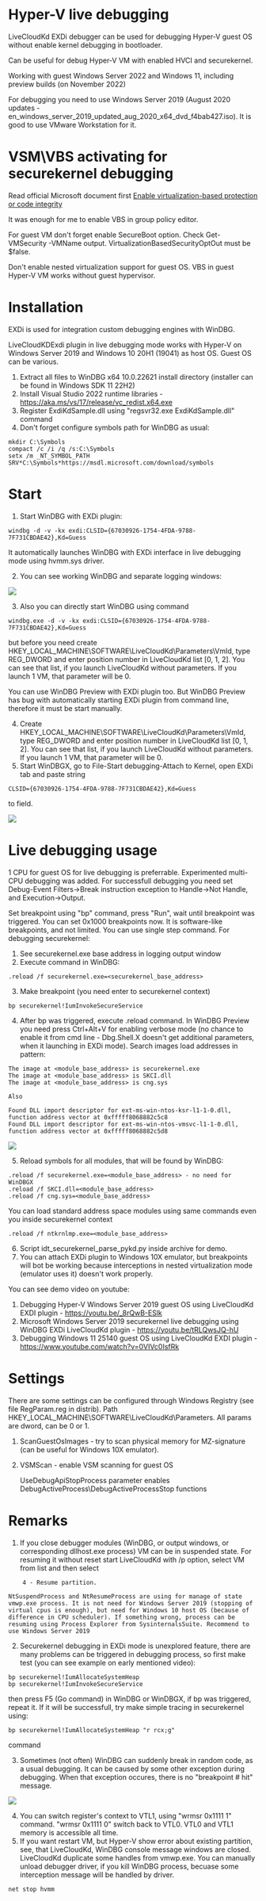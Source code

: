 # Hyper-V live debugging

LiveCloudKd EXDi debugger can be used for debugging Hyper-V guest OS without enable kernel debugging in bootloader.

Can be useful for debug Hyper-V VM with enabled HVCI and securekernel.

Working with guest Windows Server 2022 and Windows 11, including preview builds (on November 2022)

For debugging you need to use Windows Server 2019 (August 2020 updates - en_windows_server_2019_updated_aug_2020_x64_dvd_f4bab427.iso).
It is good to use VMware Workstation for it.

# VSM\VBS activating for securekernel debugging

Read official Microsoft document first [Enable virtualization-based protection or code integrity](https://docs.microsoft.com/en-us/windows/security/threat-protection/device-guard/enable-virtualization-based-protection-of-code-integrity)

It was enough for me to enable VBS in group policy editor.

For guest VM don't forget enable SecureBoot option. 
Check Get-VMSecurity -VMName <VMName> output. VirtualizationBasedSecurityOptOut must be $false.
	
Don't enable nested virtualization support for guest OS. VBS in guest Hyper-V VM works without guest hypervisor.

# Installation

EXDi is used for integration custom debugging engines with WinDBG.

LiveCloudKDExdi plugin in live debugging mode works with Hyper-V on Windows Server 2019 and Windows 10 20H1 (19041) as host OS. Guest OS can be various. 

1. Extract all files to WinDBG x64 10.0.22621 install directory (installer can be found in Windows SDK 11 22H2)
2. Install Visual Studio 2022 runtime libraries - https://aka.ms/vs/17/release/vc_redist.x64.exe 
3. Register ExdiKdSample.dll using "regsvr32.exe ExdiKdSample.dll" command
4. Don't forget configure symbols path for WinDBG as usual:

```
mkdir C:\Symbols
compact /c /i /q /s:C:\Symbols
setx /m _NT_SYMBOL_PATH SRV*C:\Symbols*https://msdl.microsoft.com/download/symbols
```

# Start

1. Start WinDBG with EXDi plugin: 

```
windbg -d -v -kx exdi:CLSID={67030926-1754-4FDA-9788-7F731CBDAE42},Kd=Guess
```

It automatically launches WinDBG with EXDi interface in live debugging mode using hvmm.sys driver.

2. You can see working WinDBG and separate logging windows:

![](./images/EXDI6.png)

3. Also you can directly start WinDBG using command

```
windbg.exe -d -v -kx exdi:CLSID={67030926-1754-4FDA-9788-7F731CBDAE42},Kd=Guess
```

but before you need create HKEY_LOCAL_MACHINE\SOFTWARE\LiveCloudKd\Parameters\VmId, type REG_DWORD and enter position number in LiveCloudKd list [0, 1, 2]. You can see that list, if you launch LiveCloudKd without parameters. If you launch 1 VM, that parameter will be 0.

You can use WinDBG Preview with EXDi plugin too. But WinDBG Preview has bug with automatically starting EXDi plugin from command line, therefore it must be start manually.

4. Create HKEY_LOCAL_MACHINE\SOFTWARE\LiveCloudKd\Parameters\VmId, type REG_DWORD and enter position number in LiveCloudKd list [0, 1, 2]. You can see that list, if you launch LiveCloudKd without parameters. If you launch 1 VM, that parameter will be 0.
5. Start WinDBGX, go to File-Start debugging-Attach to Kernel, open EXDi tab and paste string 

```
CLSID={67030926-1754-4FDA-9788-7F731CBDAE42},Kd=Guess
```

to field.

![](./images/EXDI7.png)

# Live debugging usage

1 CPU for guest OS for live debugging is preferrable.
Experimented multi-CPU debugging was added. For successfull debugging you need set Debug-Event Filters->Break instruction exception to Handle->Not Handle, and Execution->Output. 

Set breakpoint using "bp" command, press "Run", wait until breakpoint was triggered. You can set 0x1000 breakpoints now. It is software-like breakpoints, and not limited. You can use single step command.
For debugging securekernel:

1. See securekernel.exe base address in logging output window
2. Execute command in WinDBG:

```
.reload /f securekernel.exe=<securekernel_base_address>
```

3. Make breakpoint (you need enter to securekernel context)

```
bp securekernel!IumInvokeSecureService
```

4. After bp was triggered, execute .reload command. In WinDBG Preview you need press Ctrl+Alt+V for enabling verbose mode (no chance to enable it from cmd line - Dbg.Shell.X doesn't get additional parameters, when it launching in EXDi mode).
Search images load addresses in pattern:

```
The image at <module_base_address> is securekernel.exe
The image at <module_base_address> is SKCI.dll
The image at <module_base_address> is cng.sys 

Also

Found DLL import descriptor for ext-ms-win-ntos-ksr-l1-1-0.dll, function address vector at 0xfffff8068882c5c8
Found DLL import descriptor for ext-ms-win-ntos-vmsvc-l1-1-0.dll, function address vector at 0xfffff8068882c5d8
```

![](./images/EXDI8.png)

5. Reload symbols for all modules, that will be found by WinDBG:

```
.reload /f securekernel.exe=<module_base_address> - no need for WinDBGX
.reload /f SKCI.dll=<module_base_address>
.reload /f cng.sys=<module_base_address>
```

You can load standard address space modules using same commands even you inside securekernel context

```
.reload /f ntkrnlmp.exe=<module_base_address>
```

6. Script idt_securekernel_parse_pykd.py inside archive for demo.
7. You can attach EXDi plugin to Windows 10X emulator, but breakpoints will bot be working because interceptions in nested virtualization mode (emulator uses it) doesn't work properly.


You can see demo video on youtube:

1. Debugging Hyper-V Windows Server 2019 guest OS using LiveCloudKd EXDI plugin - https://youtu.be/_8rQwB-ESlk
2. Microsoft Windows Server 2019 securekernel live debugging using WinDBG EXDi LiveCloudKd plugin - https://youtu.be/tRLQwsJQ-hU
3. Debugging Windows 11 25140 guest OS using LiveCloudKd EXDI plugin - https://www.youtube.com/watch?v=0VIVc0IsfRk

# Settings

There are some settings can be configured through Windows Registry (see file RegParam.reg in distrib). Path HKEY_LOCAL_MACHINE\SOFTWARE\LiveCloudKd\Parameters. All params are dword, can be 0 or 1.

1. ScanGuestOsImages - try to scan physical memory for MZ-signature (can be useful for Windows 10X emulator).
2. VSMScan - enable VSM scanning for guest OS
	
	UseDebugApiStopProcess parameter enables DebugActiveProcess\DebugActiveProcessStop functions


# Remarks

1. If you close debugger modules (WinDBG, or output windows, or corresponding dllhost.exe process) VM can be in suspended state. 
	For resuming it without reset start LiveCloudKd with /p option, select VM from list and then select 
	
```
	4 - Resume partition.
```
	
	NtSuspendProcess and NtResumeProcess are using for manage of state vmwp.exe process. It is not need for Windows Server 2019 (stopping of virtual cpus is enough), but need for Windows 10 host OS (because of difference in CPU scheduler). If something wrong, process can be resuming using Process Explorer from SysinternalsSuite. Recommend to use Windows Server 2019
	
2. Securekernel debugging in EXDi mode is unexplored feature, there are many problems can be triggered in debugging process, so first make test (you can see example on early mentioned video):

```
bp securekernel!IumAllocateSystemHeap
bp securekernel!IumInvokeSecureService
```

then press F5 (Go command) in WinDBG or WinDBGX, if bp was triggered, repeat it. If it will be successfull, try make simple tracing in securekernel using:

```
bp securekernel!IumAllocateSystemHeap "r rcx;g"
```
command

3. Sometimes (not often) WinDBG can suddenly break in random code, as a usual debugging. It can be caused by some other exception during debugging. When that exception occures, there is no "breakpoint # hit" message.

![](./images/EXDI9.png)

4. You can switch register's context to VTL1, using "wrmsr 0x1111 1" command. "wrmsr 0x1111 0" switch back to VTL0. VTL0 and VTL1 memory is accessible all time.
5. If you want restart VM, but Hyper-V show error about existing partition, see, that LiveCloudKd, WinDBG console message windows are closed. LiveCloudKd duplicate some handles from vmwp.exe. You can manually unload debugger driver, if you kill WinDBG process, becuase some interception message will be handled by driver.

```
net stop hvmm
```
